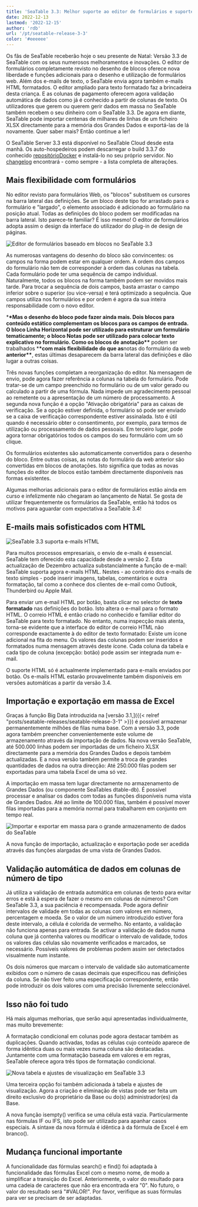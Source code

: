 ```yaml
---
title: 'SeaTable 3.3: Melhor suporte ao editor de formulários e suporte de e-mail HTML'
date: 2022-12-13
lastmod: '2022-12-15'
author: 'rdb'
url: '/pt/seatable-release-3-3'
color: '#eeeeee'
---
```


Os fãs de SeaTable receberão hoje o seu presente de Natal: Versão 3.3 de SeaTable com os seus numerosos melhoramentos e inovações. O editor de formulários completamente revisto no desenho de blocos oferece nova liberdade e funções adicionais para o desenho e utilização de formulários web. Além dos e-mails de texto, o SeaTable envia agora também e-mails HTML formatados. O editor ampliado para texto formatado faz a brincadeira desta criança. E as colunas de pagamento oferecem agora validação automática de dados como já é conhecido a partir de colunas de texto. Os utilizadores que gerem ou querem gerir dados em massa no SeaTable também recebem o seu dinheiro com o SeaTable 3.3. De agora em diante, SeaTable pode importar centenas de milhares de linhas de um ficheiro XLSX directamente para a memória dos Grandes Dados e exportá-las de lá novamente. Quer saber mais? Então continue a ler!

O SeaTable Server 3.3 está disponível no SeaTable Cloud desde esta manhã. Os auto-hospedeiros podem descarregar o build 3.3.7 do conhecido [repositórioDocker](https://hub.docker.com/r/seatable/seatable-enterprise) e instalá-lo no seu próprio servidor. No [changelog](https://seatable.io/docs/changelog/version-3-3/?lang=auto) encontrará - como sempre - a lista completa de alterações.

## Mais flexibilidade com formulários

No editor revisto para formulários Web, os "blocos" substituem os cursores na barra lateral das definições. Se um bloco deste tipo for arrastado para o formulário e "largado", o elemento associado é adicionado ao formulário na posição atual. Todas as definições do bloco podem ser modificadas na barra lateral. Isto parece-te familiar? É isso mesmo! O editor de formulários adopta assim o design da interface do utilizador do plug-in de design de páginas.

![Editor de formulários baseado em blocos no SeaTable 3.3](https://seatable.io/wp-content/uploads/2022/12/Form_Editor_Blockdesign.png)

As numerosas vantagens do desenho do bloco são convincentes: os campos na forma podem estar em qualquer ordem. A ordem dos campos do formulário não tem de corresponder à ordem das colunas na tabela. Cada formulário pode ter uma sequência de campo individual. Naturalmente, todos os blocos na forma também podem ser movidos mais tarde. Para trocar a sequência de dois campos, basta arrastar o campo inferior sobre o superior (ou vice-versa) e terá optimizado a sequência. Que campos utiliza nos formulários e por ordem é agora da sua inteira responsabilidade com o novo editor.

\***\*Mas o desenho do bloco pode fazer ainda mais. Dois blocos para conteúdo estático complementam os blocos para os campos de entrada. O bloco **Linha Horizontal** pode ser utilizado para estruturar um formulário tematicamente; o bloco **Notas** pode ser utilizado para colocar texto explicativo no formulário. Como os blocos de anotação\*\*** podem ser trabalhados \***\*com mais flexibilidade do que as**notas do formulário da web **anterior\*\***, estas últimas desaparecem da barra lateral das definições e dão lugar a outras coisas.

Três novas funções completam a reorganização do editor. Na mensagem de envio, pode agora fazer referência a colunas na tabela do formulário. Pode tratar-se de um campo preenchido no formulário ou de um valor gerado ou calculado a partir de uma fórmula. Nada impede um agradecimento pessoal ao remetente ou a apresentação de um número de processamento. A segunda nova função é a opção "Ativação obrigatória" para as caixas de verificação. Se a opção estiver definida, o formulário só pode ser enviado se a caixa de verificação correspondente estiver assinalada. Isto é útil quando é necessário obter o consentimento, por exemplo, para termos de utilização ou processamento de dados pessoais. Em terceiro lugar, pode agora tornar obrigatórios todos os campos do seu formulário com um só clique.

Os formulários existentes são automaticamente convertidos para o desenho do bloco. Entre outras coisas, as notas do formulário da web anterior são convertidas em blocos de anotações. Isto significa que todas as novas funções do editor de blocos estão também directamente disponíveis nas formas existentes.

Algumas melhorias adicionais para o editor de formulários estão ainda em curso e infelizmente não chegaram ao lançamento de Natal. Se gosta de utilizar frequentemente os formulários da SeaTable, então há todos os motivos para aguardar com expectativa a SeaTable 3.4!

## E-mails mais sofisticados com HTML

![SeaTable 3.3 suporta e-mails HTML](https://seatable.io/wp-content/uploads/2022/12/HTML_Email_Support.png)

Para muitos processos empresariais, o envio de e-mails é essencial. SeaTable tem oferecido esta capacidade desde a versão 2. Esta actualização de Dezembro actualiza substancialmente a função de e-mail: SeaTable suporta agora e-mails HTML. Nestes - ao contrário dos e-mails de texto simples - pode inserir imagens, tabelas, comentários e outra formatação, tal como a conhece dos clientes de e-mail como Outlook, Thunderbird ou Apple Mail.

Para enviar um e-mail HTML por botão, basta clicar no selector de **texto formatado** nas definições do botão. Isto altera o e-mail para o formato HTML. O correio HTML é então criado no conhecido e familiar editor do SeaTable para texto formatado. No entanto, numa inspecção mais atenta, torna-se evidente que a interface do editor de correio HTML não corresponde exactamente à do editor de texto formatado: Existe um ícone adicional na fita do menu. Os valores das colunas podem ser inseridos e formatados numa mensagem através deste ícone. Cada coluna da tabela e cada tipo de coluna (excepção: botão) pode assim ser integrada num e-mail.

O suporte HTML só é actualmente implementado para e-mails enviados por botão. Os e-mails HTML estarão provavelmente também disponíveis em versões automáticas a partir da versão 3.4.

## Importação e exportação em massa de Excel

Graças à função Big Data introduzida na [versão 3.1,]({{< relref "posts/seatable-releases/seatable-release-3-1" >}}) é possível armazenar permanentemente milhões de filas numa base. Com a versão 3.3, pode agora também preencher convenientemente este volume de armazenamento através da importação de dados. Na nova versão SeaTable, até 500.000 linhas podem ser importadas de um ficheiro XLSX directamente para a memória dos Grandes Dados e depois também actualizadas. E a nova versão também permite a troca de grandes quantidades de dados na outra direcção: Até 250.000 filas podem ser exportadas para uma tabela Excel de uma só vez.

A importação em massa tem lugar directamente no armazenamento de Grandes Dados (ou componente SeaTables dtable-db). É possível processar e analisar os dados com todas as funções disponíveis numa vista de Grandes Dados. Até ao limite de 100.000 filas, também é possível mover filas importadas para a memória normal para trabalharem em conjunto em tempo real.

![Importar e exportar em massa para o grande armazenamento de dados do SeaTable](https://seatable.io/wp-content/uploads/2022/12/Massimport_BigDataStorage.png)

A nova função de importação, actualização e exportação pode ser acedida através das funções alargadas de uma vista de Grandes Dados.

## Validação automática de dados em colunas de número de tipo

Já utiliza a validação de entrada automática em colunas de texto para evitar erros e está à espera de fazer o mesmo em colunas de números? Com SeaTable 3.3, a sua paciência é recompensada. Pode agora definir intervalos de validade em todas as colunas com valores em número, percentagem e moeda. Se o valor de um número introduzido estiver fora deste intervalo, a célula é colorida de vermelho. No entanto, a validação não funciona apenas para entrada. Se activar a validação de dados numa coluna que já contenha valores ou modificar o intervalo de validade, todos os valores das células são novamente verificados e marcados, se necessário. Possíveis valores de problemas podem assim ser detectados visualmente num instante.

Os dois números que marcam o intervalo de validade são automaticamente exibidos com o número de casas decimais que especificou nas definições da coluna. Se não tiver feito uma especificação correspondente, então pode introduzir os dois valores com uma precisão livremente seleccionável.

## Isso não foi tudo

Há mais algumas melhorias, que serão aqui apresentadas individualmente, mas muito brevemente:

A formatação condicional em colunas pode agora destacar também as duplicações. Quando activadas, todas as células cujo conteúdo aparece de forma idêntica duas ou mais vezes numa coluna são destacadas. Juntamente com uma formatação baseada em valores e em regras, SeaTable oferece agora três tipos de formatação condicional.

![Nova tabela e ajustes de visualização em SeaTable 3.3](https://seatable.io/wp-content/uploads/2022/12/Table_View_Settings.png)

Uma terceira opção foi também adicionada à tabela e ajustes de visualização. Agora a criação e eliminação de vistas pode ser feita um direito exclusivo do proprietário da Base ou do(s) administrador(es) da Base.

A nova função isempty() verifica se uma célula está vazia. Particularmente nas fórmulas IF ou IFS, isto pode ser utilizado para apanhar casos especiais. A sintaxe da nova fórmula é idêntica à da fórmula de Excel é em branco().

## Mudança funcional importante

A funcionalidade das fórmulas search() e find() foi adaptada à funcionalidade das fórmulas Excel com o mesmo nome, de modo a simplificar a transição do Excel. Anteriormente, o valor do resultado para uma cadeia de caracteres que não era encontrada era "0". No futuro, o valor do resultado será "#VALOR!". Por favor, verifique as suas fórmulas para ver se precisam de ser adaptadas.
